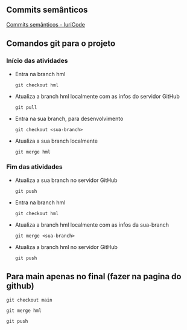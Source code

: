 ## Commits semânticos
[Commits semânticos - IuriCode](https://github.com/iuricode/padroes-de-commits)

## Comandos git para o projeto
### Início das atividades
- Entra na branch hml

    ```git checkout hml```

- Atualiza a branch hml localmente com as infos do servidor GitHub

    ```git pull```

- Entra na sua branch, para desenvolvimento

    ```git checkout <sua-branch>```

- Atualiza a sua branch localmente

    ```git merge hml```


### Fim das atividades
- Atualiza a sua branch no servidor GitHub

    ```git push```

- Entra na branch hml

    ```git checkout hml```

- Atualiza a branch hml localmente com as infos da sua-branch

    ```git merge <sua-branch>```

- Atualiza a branch hml no servidor GitHub

    ```git push```

## Para main apenas no final (fazer na pagina do github)

```git checkout main```

```git merge hml```

```git push```
